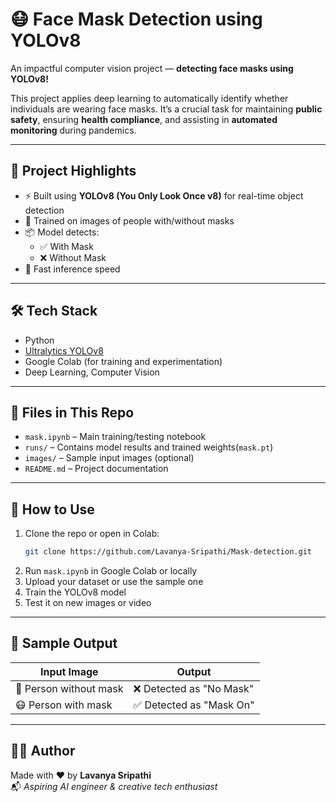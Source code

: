 # 😷 Face Mask Detection using YOLOv8

An impactful computer vision project — **detecting face masks using YOLOv8!**

This project applies deep learning to automatically identify whether individuals are wearing face masks. It’s a crucial task for maintaining **public safety**, ensuring **health compliance**, and assisting in **automated monitoring** during pandemics.

---

## 🚀 Project Highlights

- ⚡️ Built using **YOLOv8 (You Only Look Once v8)** for real-time object detection
- 🧠 Trained on images of people with/without masks
- 📦 Model detects:
  - ✅ With Mask
  - ❌ Without Mask
- 🔬 Fast inference speed

---

## 🛠️ Tech Stack

- Python
- [Ultralytics YOLOv8](https://docs.ultralytics.com/)
- Google Colab (for training and experimentation)
- Deep Learning, Computer Vision

---

## 📁 Files in This Repo

- `mask.ipynb` – Main training/testing notebook
- `runs/` – Contains model results and trained weights(`mask.pt`) 
- `images/` – Sample input images (optional)
- `README.md` – Project documentation

---

## 🧪 How to Use

1. Clone the repo or open in Colab:
    ```bash
    git clone https://github.com/Lavanya-Sripathi/Mask-detection.git
   ```
2. Run `mask.ipynb` in Google Colab or locally
3. Upload your dataset or use the sample one
4. Train the YOLOv8 model
5. Test it on new images or video

---


## 📸 Sample Output

| Input Image | Output |
|-------------|--------|
| 👤 Person without mask | ❌ Detected as "No Mask" |                  
| 😷 Person with mask     | ✅ Detected as "Mask On" |

---

## 🙋‍♀️ Author

Made with ❤️ by **Lavanya Sripathi**  
📬 *Aspiring AI engineer & creative tech enthusiast*



